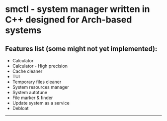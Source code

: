 # smctl - system manager written in C++ designed for Arch-based systems
## Features list (some might not yet implemented):
- Calculator
- Calculator - High precision
- Cache cleaner
- TUI
- Temporary files cleaner
- System resources manager
- System autotune
- File marker & finder
- Update system as a service
- Debloat
***
